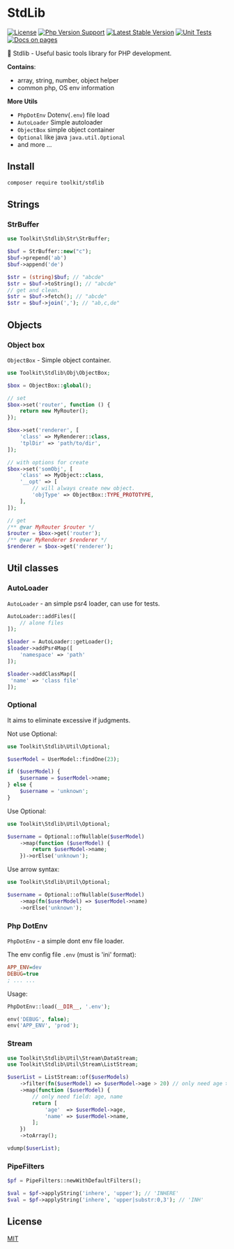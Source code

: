 # StdLib

[![License](https://img.shields.io/github/license/php-toolkit/stdlib)](LICENSE)
[![Php Version Support](https://img.shields.io/packagist/php-v/toolkit/stdlib)](https://packagist.org/packages/toolkit/stdlib)
[![Latest Stable Version](http://img.shields.io/packagist/v/toolkit/stdlib.svg)](https://packagist.org/packages/toolkit/stdlib)
[![Unit Tests](https://github.com/php-toolkit/stdlib/actions/workflows/php.yml/badge.svg)](https://github.com/php-toolkit/stdlib/actions)
[![Docs on pages](https://img.shields.io/badge/DocsOn-Pages-brightgreen.svg?maxAge=2592000)](https://php-toolkit.github.io/stdlib/)

🧰 Stdlib - Useful basic tools library for PHP development.

**Contains**:

- array, string, number, object helper
- common php, OS env information

**More Utils**

- `PhpDotEnv` Dotenv(`.env`) file load
- `AutoLoader` Simple autoloader
- `ObjectBox` simple object container
- `Optional` like java `java.util.Optional`
- and more ...

## Install

```bash
composer require toolkit/stdlib
```

## Strings

### StrBuffer

```php
use Toolkit\Stdlib\Str\StrBuffer;

$buf = StrBuffer::new("c");
$buf->prepend('ab')
$buf->append('de')

$str = (string)$buf; // "abcde"
$str = $buf->toString(); // "abcde"
// get and clean.
$str = $buf->fetch(); // "abcde"
$str = $buf->join(','); // "ab,c,de"
```

## Objects

### Object box

`ObjectBox` - Simple object container.

```php
use Toolkit\Stdlib\Obj\ObjectBox;

$box = ObjectBox::global();

// set
$box->set('router', function () {
    return new MyRouter();
});

$box->set('renderer', [
    'class' => MyRenderer::class,
    'tplDir' => 'path/to/dir',
]);

// with options for create
$box->set('somObj', [
    'class' => MyObject::class,
    '__opt' => [
        // will always create new object.
        'objType' => ObjectBox::TYPE_PROTOTYPE,
    ],
]);

// get
/** @var MyRouter $router */
$router = $box->get('router');
/** @var MyRenderer $renderer */
$renderer = $box->get('renderer');
```

## Util classes

### AutoLoader

`AutoLoader` - an simple psr4 loader, can use for tests.

```php
AutoLoader::addFiles([
    // alone files
]);

$loader = AutoLoader::getLoader();
$loader->addPsr4Map([
    'namespace' => 'path'
]);

$loader->addClassMap([
 'name' => 'class file'
]);
```

### Optional

It aims to eliminate excessive if judgments.

Not use Optional:

```php
use Toolkit\Stdlib\Util\Optional;

$userModel = UserModel::findOne(23);

if ($userModel) {
    $username = $userModel->name;
} else {
    $username = 'unknown';
}
```

Use Optional:

```php
use Toolkit\Stdlib\Util\Optional;

$username = Optional::ofNullable($userModel)
    ->map(function ($userModel) {
        return $userModel->name;
    })->orElse('unknown');
```

Use arrow syntax:

```php
use Toolkit\Stdlib\Util\Optional;

$username = Optional::ofNullable($userModel)
    ->map(fn($userModel) => $userModel->name)
    ->orElse('unknown');
```

### Php DotEnv

`PhpDotEnv` - a simple dont env file loader.

The env config file `.env` (must is 'ini' format):

```ini
APP_ENV=dev
DEBUG=true
; ... ...
```

Usage:

```php
PhpDotEnv::load(__DIR__, '.env');

env('DEBUG', false);
env('APP_ENV', 'prod');
```

### Stream

```php
use Toolkit\Stdlib\Util\Stream\DataStream;
use Toolkit\Stdlib\Util\Stream\ListStream;

$userList = ListStream::of($userModels)
    ->filter(fn($userModel) => $userModel->age > 20) // only need age > 20
    ->map(function ($userModel) {
        // only need field: age, name
        return [
            'age'  => $userModel->age,
            'name' => $userModel->name,
        ];
    })
    ->toArray();

vdump($userList);
```

### PipeFilters

```php
$pf = PipeFilters::newWithDefaultFilters();

$val = $pf->applyString('inhere', 'upper'); // 'INHERE'
$val = $pf->applyString('inhere', 'upper|substr:0,3'); // 'INH'
```

## License

[MIT](LICENSE)
